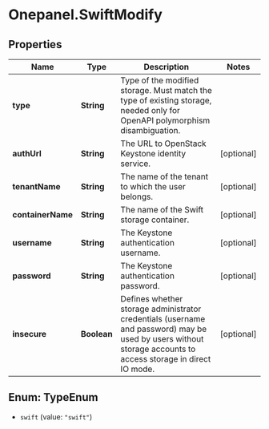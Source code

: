 # Onepanel.SwiftModify

## Properties
Name | Type | Description | Notes
------------ | ------------- | ------------- | -------------
**type** | **String** | Type of the modified storage. Must match the type of existing storage, needed only for OpenAPI polymorphism disambiguation. | 
**authUrl** | **String** | The URL to OpenStack Keystone identity service. | [optional] 
**tenantName** | **String** | The name of the tenant to which the user belongs. | [optional] 
**containerName** | **String** | The name of the Swift storage container. | [optional] 
**username** | **String** | The Keystone authentication username. | [optional] 
**password** | **String** | The Keystone authentication password. | [optional] 
**insecure** | **Boolean** | Defines whether storage administrator credentials (username and password) may be used by users without storage accounts to access storage in direct IO mode.  | [optional] 


<a name="TypeEnum"></a>
## Enum: TypeEnum


* `swift` (value: `"swift"`)




